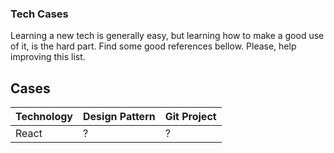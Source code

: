 ### Tech Cases
Learning a new tech is generally easy, but learning how to make a good use of it, is the hard part.
Find some good references bellow.
Please, help improving this list.


## Cases

| Technology  | Design Pattern | Git Project |
| --- | --- | --- |
| React | ? | ? |
